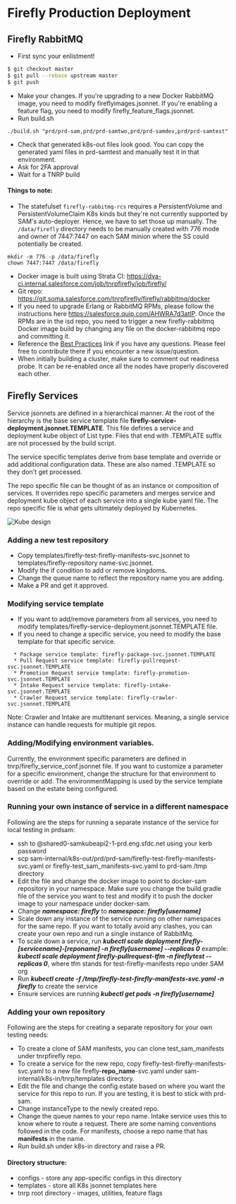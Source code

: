 # Firefly Production Deployment

## Firefly RabbitMQ

* First sync your enlistment!

```sh
$ git checkout master
$ git pull --rebase upstream master
$ git push
```

* Make your changes. If you're upgrading to a new Docker RabbitMQ image, you need to modify fireflyimages.jsonnet. If you're enabling a feature flag, you need to modify firefly_feature_flags.jsonnet.
* Run build.sh
```
./build.sh "prd/prd-sam,prd/prd-samtwo,prd/prd-samdev,prd/prd-samtest"
```
* Check that generated k8s-out files look good. You can copy the generated yaml files in prd-samtest and manually test it in that environment.
* Ask for 2FA approval
* Wait for a TNRP build

#### Things to note:

* The statefulset `firefly-rabbitmq-rcs` requires a PersistentVolume and PersistentVolumeClaim K8s kinds but they're not currently supported by SAM's auto-deployer. Hence, we have to set those up manually. The `/data/firefly` directory needs to be manually created with 776 mode and owner of 7447:7447 on each SAM minion where the SS could potentially be created.

```
mkdir -m 776 -p /data/firefly
chown 7447:7447 /data/firefly
```

* Docker image is built using Strata CI: https://dva-ci.internal.salesforce.com/job/tnrpfirefly/job/firefly/
* Git repo: https://git.soma.salesforce.com/tnrpfirefly/firefly/rabbitmq/docker
* If you need to upgrade Erlang or RabbitMQ RPMs, please follow the instructions here https://salesforce.quip.com/AHWRA7d3atlP. Once the RPMs are in the isd repo, you need to trigger a new firefly-rabbitmq Docker image build by changing any file on the docker-rabbitmq repo and committing it.
* Reference the [Best Practices](https://git.soma.salesforce.com/sam/sam/wiki/Sam-Internals-Best-Practices) link if you have any questions. Please feel free to contribute there if you encounter a new issue/question.
* When initially building a cluster, make sure to comment out readiness probe. It can be re-enabled once all the nodes have properly discovered each other.

## Firefly Services
Service jsonnets are defined in a hierarchical manner. At the root of the hierarchy is the base service template file **firefly-service-deployment.jsonnet.TEMPLATE**. This file defines a service and deployment kube object of List type. Files that end with .TEMPLATE suffix are not processed by the build script. 

The service specific templates derive from base template and override or add additional configuration data. These are also named .TEMPLATE so they don't get processed. 

The repo specific file can be thought of as an instance or composition of services. It overrides repo specific parameters and merges service and deployment kube object of each service into a single kube yaml file. The repo specific file is what gets ultimately deployed by Kubernetes.

![Kube design](https://docs.google.com/document/d/1xBbcyZQt9sQAU-eAXTCP001BrcKqdFGQLPrb77w1YJI/edit#heading=h.eqvf609sqhzk)

### Adding a new test repository
* Copy templates/firefly-test-firefly-manifests-svc.jsonnet to templates/firefly-repository name-svc.jsonnet.
* Modify the if condition to add or remove kingdoms. 
* Change the queue name to reflect the repository name you are adding. 
* Make a PR and get it approved. 

### Modifying service template
* If you want to add/remove parameters from all services, you need to modify templates/firefly-service-deployment.jsonnet.TEMPLATE file.
* If you need to change a specific service, you need to modify the base template for that specific service.
```
  * Package service template: firefly-package-svc.jsonnet.TEMPLATE
  * Pull Request service template: firefly-pullrequest-svc.jsonnet.TEMPLATE
  * Promotion Request service template: firefly-promotion-svc.jsonnet.TEMPLATE
  * Intake Request service template: firefly-intake-svc.jsonnet.TEMPLATE
  * Crawler Request service template: firefly-crawler-svc.jsonnet.TEMPLATE
```

Note: Crawler and Intake are multitenant services. Meaning, a single service instance can handle requests for multiple git repos. 

### Adding/Modifying environment variables.
Currently, the environment specific parameters are defined in tnrp/firefly_service_conf.jsonnet file. If you want to customize a parameter for a specific environment, change the structure for that environment to override or add. The environmentMapping is used by the service template based on the estate being configured. 

### Running your own instance of service in a different namespace
Following are the steps for running a separate instance of the service for local testing in prdsam:
* ssh to <username>@shared0-samkubeapi2-1-prd.eng.sfdc.net using your kerb password
* scp sam-internal/k8s-out/prd/prd-sam/firefly-test-firefly-manifests-svc.yaml or firefly-test_sam_manifests-svc.yaml to prd-sam /tmp directory
* Edit the file and change the docker image to point to docker-sam repository in your namespace. Make sure you change the build.gradle file of the service you want to test and modify it to push the docker image to your namespace under docker-sam.
* Change **_namespace: firefly_** to **_namespace: firefly[username]_**
* Scale down any instance of the service running on other namespaces for the same repo. If you want to totally avoid any clashes, you can create your own repo and run a single instance of RabbitMq.
* To scale down a service, run **_kubectl scale deployment firefly-[servicename]-[reponame] -n firefly[username] --replicas 0_** example: **_kubectl scale deployment firefly-pullrequest-tfm -n fireflytest --replicas 0_**, where tfm stands for test-firefly-manifests repo under SAM org
* Run **_kubectl create -f /tmp/firefly-test-firefly-manifests-svc.yaml -n firefly<username>_** to create the service
* Ensure services are running **_kubectl get pods -n firefly[username]_**


### Adding your own repository
Following are the steps for creating a separate repository for your own testing needs:
* To create a clone of SAM manifests, you can clone test_sam_manifests under tnrpfirefly repo. 
* To create a service for the new repo, copy firefly-test-firefly-manifests-svc.yaml to a new file firefly-**repo_name**-svc.yaml under sam-internal/k8s-in/tnrp/templates directory.
* Edit the file and change the config.estate based on where you want the service for this repo to run. If you are testing, it is best to stick with prd-sam.
* Change instanceType to the newly created repo. 
* Change the queue names to your repo name. Intake service uses this to know where to route a request. There are some naming conventions followed in the code. For manifests, choose a repo name that has **manifests** in the name.
* Run build.sh under k8s-in directory and raise a PR. 
#### Directory structure:

* configs - store any app-specific configs in this directory
* templates - store all K8s jsonnet templates here
* tnrp root directory - images, utilities, feature flags
